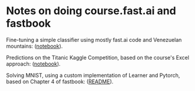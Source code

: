# Notes on doing course.fast.ai and fastbook

Fine-tuning a simple classifier using mostly fast.ai code and Venezuelan mountains: ([notebook](./is-it-el-avila/notebook.ipynb)).  

Predictions on the Titanic Kaggle Competition, based on the course's Excel approach: ([notebook](./titanic/titanic-excel2py.ipynb)). 

Solving MNIST, using a custom implementation of Learner and Pytorch, based on Chapter 4 of fastbook: ([README](./mnist/README.md)).